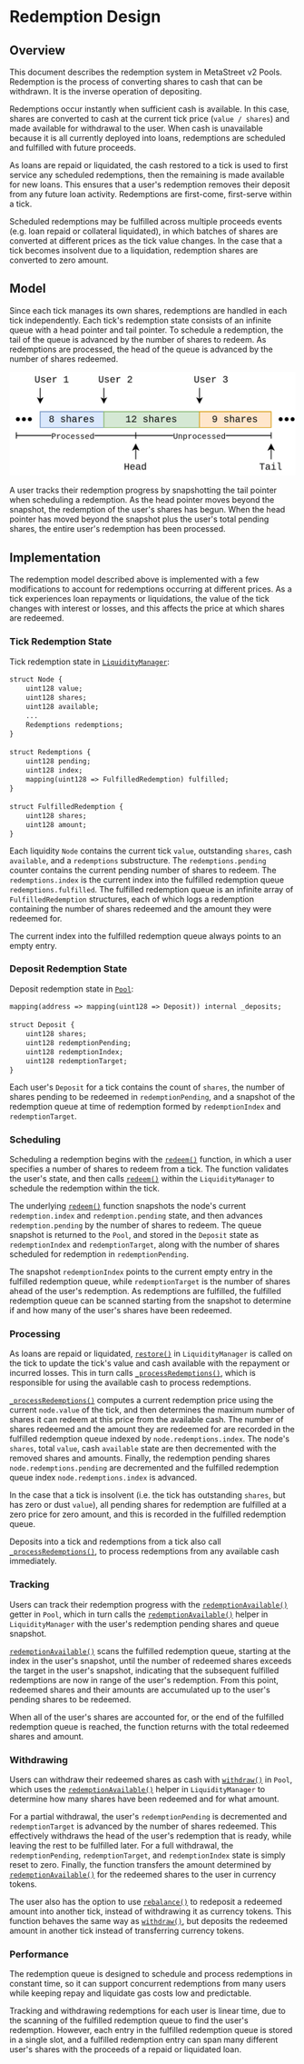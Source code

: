 # Redemption Design

## Overview

This document describes the redemption system in MetaStreet v2 Pools.
Redemption is the process of converting shares to cash that can be withdrawn.
It is the inverse operation of depositing.

Redemptions occur instantly when sufficient cash is available. In this case,
shares are converted to cash at the current tick price (`value / shares`) and
made available for withdrawal to the user. When cash is unavailable because it
is all currently deployed into loans, redemptions are scheduled and fulfilled
with future proceeds.

As loans are repaid or liquidated, the cash restored to a tick is used to first
service any scheduled redemptions, then the remaining is made available for new
loans. This ensures that a user's redemption removes their deposit from any
future loan activity. Redemptions are first-come, first-serve within a tick.

Scheduled redemptions may be fulfilled across multiple proceeds events (e.g.
loan repaid or collateral liquidated), in which batches of shares are converted
at different prices as the tick value changes. In the case that a tick becomes
insolvent due to a liquidation, redemption shares are converted to zero amount.

## Model

Since each tick manages its own shares, redemptions are handled in each tick
independently. Each tick's redemption state consists of an infinite queue with
a head pointer and tail pointer. To schedule a redemption, the tail of the
queue is advanced by the number of shares to redeem. As redemptions are
processed, the head of the queue is advanced by the number of shares redeemed.

![Redemption Model Figure](redemption-figure1.png)

A user tracks their redemption progress by snapshotting the tail pointer when
scheduling a redemption. As the head pointer moves beyond the snapshot, the
redemption of the user's shares has begun. When the head pointer has moved
beyond the snapshot plus the user's total pending shares, the entire user's
redemption has been processed.

## Implementation

The redemption model described above is implemented with a few modifications to
account for redemptions occurring at different prices. As a tick experiences
loan repayments or liquidations, the value of the tick changes with interest or
losses, and this affects the price at which shares are redeemed.

### Tick Redemption State

Tick redemption state in [`LiquidityManager`](../contracts/LiquidityManager.sol):

```solidity
struct Node {
    uint128 value;
    uint128 shares;
    uint128 available;
    ...
    Redemptions redemptions;
}

struct Redemptions {
    uint128 pending;
    uint128 index;
    mapping(uint128 => FulfilledRedemption) fulfilled;
}

struct FulfilledRedemption {
    uint128 shares;
    uint128 amount;
}
```

Each liquidity `Node` contains the current tick `value`, outstanding `shares`,
cash `available`, and a `redemptions` substructure. The `redemptions.pending`
counter contains the current pending number of shares to redeem. The
`redemptions.index` is the current index into the fulfilled redemption queue
`redemptions.fulfilled`. The fulfilled redemption queue is an infinite array of
`FulfilledRedemption` structures, each of which logs a redemption containing
the number of shares redeemed and the amount they were redeemed for.

The current index into the fulfilled redemption queue always points to an empty
entry.

### Deposit Redemption State

Deposit redemption state in [`Pool`](../contracts/Pool.sol):

```solidity
mapping(address => mapping(uint128 => Deposit)) internal _deposits;

struct Deposit {
    uint128 shares;
    uint128 redemptionPending;
    uint128 redemptionIndex;
    uint128 redemptionTarget;
}
```

Each user's `Deposit` for a tick contains the count of `shares`, the number of
shares pending to be redeemed in `redemptionPending`, and a snapshot of the
redemption queue at time of redemption formed by `redemptionIndex` and
`redemptionTarget`.

### Scheduling

Scheduling a redemption begins with the [`redeem()`](../contracts/Pool.sol#L1128) function, in which
a user specifies a number of shares to redeem from a tick. The function
validates the user's state, and then calls [`redeem()`](../contracts/LiquidityManager.sol#L507) within the
`LiquidityManager` to schedule the redemption within the tick.

The underlying [`redeem()`](../contracts/LiquidityManager.sol#L507) function snapshots the node's current `redemption.index`
and `redemption.pending` state, and then advances `redemption.pending` by the
number of shares to redeem. The queue snapshot is returned to the `Pool`, and
stored in the `Deposit` state as `redemptionIndex` and `redemptionTarget`,
along with the number of shares scheduled for redemption in
`redemptionPending`.

The snapshot `redemptionIndex` points to the current empty entry in the
fulfilled redemption queue, while `redemptionTarget` is the number of shares
ahead of the user's redemption. As redemptions are fulfilled, the fulfilled
redemption queue can be scanned starting from the snapshot to determine if and
how many of the user's shares have been redeemed.

### Processing

As loans are repaid or liquidated, [`restore()`](../contracts/LiquidityManager.sol#L480) in `LiquidityManager`
is called on the tick to update the tick's value and cash available with the
repayment or incurred losses. This in turn calls [`_processRedemptions()`](../contracts/LiquidityManager.sol#L347),
which is responsible for using the available cash to process redemptions.

[`_processRedemptions()`](../contracts/LiquidityManager.sol#L347) computes a current redemption price using the current
`node.value` of the tick, and then determines the maximum number of shares it
can redeem at this price from the available cash. The number of shares redeemed
and the amount they are redeemed for are recorded in the fulfilled redemption
queue indexed by `node.redemptions.index`. The node's `shares`, total `value`,
cash `available` state are then decremented with the removed shares and
amounts. Finally, the redemption pending shares `node.redemptions.pending` are
decremented and the fulfilled redemption queue index `node.redemptions.index`
is advanced.

In the case that a tick is insolvent (i.e. the tick has outstanding `shares`,
but has zero or dust `value`), all pending shares for redemption are fulfilled
at a zero price for zero amount, and this is recorded in the fulfilled
redemption queue.

Deposits into a tick and redemptions from a tick also call
[`_processRedemptions()`](../contracts/LiquidityManager.sol#L347), to process redemptions from any available cash
immediately.

### Tracking

Users can track their redemption progress with the
[`redemptionAvailable()`](../contracts/Pool.sol#L1141) getter in `Pool`, which in turn calls the
[`redemptionAvailable()`](../contracts/LiquidityManager.sol#L197) helper in `LiquidityManager` with the user's
redemption pending shares and queue snapshot.

[`redemptionAvailable()`](../contracts/LiquidityManager.sol#L197) scans the fulfilled redemption queue, starting at
the index in the user's snapshot, until the number of redeemed shares exceeds
the target in the user's snapshot, indicating that the subsequent fulfilled
redemptions are now in range of the user's redemption. From this point,
redeemed shares and their amounts are accumulated up to the user's pending
shares to be redeemed.

When all of the user's shares are accounted for, or the end of the fulfilled
redemption queue is reached, the function returns with the total redeemed
shares and amount.

### Withdrawing

Users can withdraw their redeemed shares as cash with [`withdraw()`](../contracts/Pool.sol#L1163) in
`Pool`, which uses the [`redemptionAvailable()`](../contracts/LiquidityManager.sol#L197) helper in `LiquidityManager` to
determine how many shares have been redeemed and for what amount.

For a partial withdrawal, the user's `redemptionPending` is decremented and
`redemptionTarget` is advanced by the number of shares redeemed. This
effectively withdraws the head of the user's redemption that is ready, while
leaving the rest to be fulfilled later. For a full withdrawal, the
`redemptionPending`, `redemptionTarget`, and `redemptionIndex` state is simply
reset to zero. Finally, the function transfers the amount determined by
[`redemptionAvailable()`](../contracts/LiquidityManager.sol#L197) for the redeemed shares to the user in currency
tokens.

The user also has the option to use [`rebalance()`](../contracts/Pool.sol#L1179) to redeposit a
redeemed amount into another tick, instead of withdrawing it as currency
tokens. This function behaves the same way as [`withdraw()`](../contracts/Pool.sol#L1163), but deposits the
redeemed amount in another tick instead of transferring currency tokens.

### Performance

The redemption queue is designed to schedule and process redemptions in
constant time, so it can support concurrent redemptions from many users while
keeping repay and liquidate gas costs low and predictable.

Tracking and withdrawing redemptions for each user is linear time, due to the
scanning of the fulfilled redemption queue to find the user's redemption.
However, each entry in the fulfilled redemption queue is stored in a single
slot, and a fulfilled redemption entry can span many different user's shares
with the proceeds of a repaid or liquidated loan.
